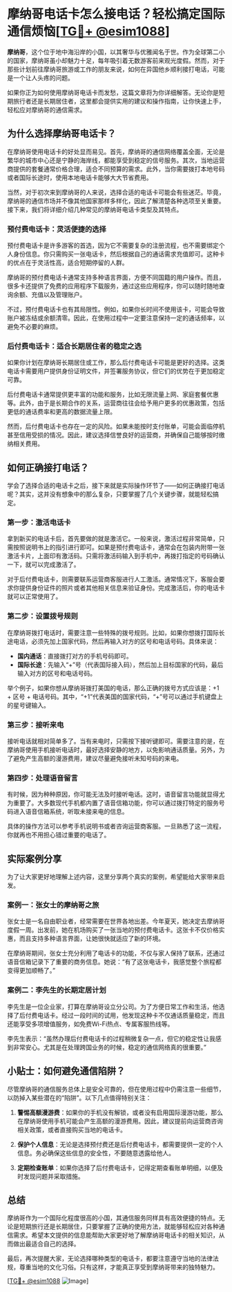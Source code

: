 # 摩纳哥电话卡怎么接电话？轻松搞定国际通信烦恼[[TG💪+ @esim1088](https://t.me/s/esim1088)]

**摩纳哥**，这个位于地中海沿岸的小国，以其奢华与优雅闻名于世。作为全球第二小的国家，摩纳哥虽小却魅力十足，每年吸引着无数游客前来观光度假。然而，对于那些计划前往摩纳哥旅游或工作的朋友来说，如何在异国他乡顺利接打电话，可能是一个让人头疼的问题。

如果你正为如何使用摩纳哥电话卡而发愁，这篇文章将为你详细解答。无论你是短期旅行者还是长期居住者，这里都会提供实用的建议和操作指南，让你快速上手，轻松应对摩纳哥的通信需求。

## 为什么选择摩纳哥电话卡？

在摩纳哥使用电话卡的好处显而易见。首先，摩纳哥的通信网络覆盖全面，无论是繁华的城市中心还是宁静的海岸线，都能享受到稳定的信号服务。其次，当地运营商提供的套餐通常价格合理，适合不同预算的需求。此外，当你需要拨打本地号码或者国际长途时，使用本地电话卡能够大大节省费用。

当然，对于初次来到摩纳哥的人来说，选择合适的电话卡可能会有些迷茫。毕竟，摩纳哥的通信市场并不像其他国家那样多样化，因此了解清楚各种选项至关重要。接下来，我们将详细介绍几种常见的摩纳哥电话卡类型及其特点。

### 预付费电话卡：灵活便捷的选择

预付费电话卡是许多游客的首选，因为它不需要复杂的注册流程，也不需要绑定个人身份信息。你只需购买一张电话卡，然后根据自己的通话需求充值即可。这种卡的优点在于灵活性高，适合短期停留的人群。

摩纳哥的预付费电话卡通常支持多种语言界面，方便不同国籍的用户操作。而且，很多卡还提供了免费的应用程序下载服务，通过这些应用程序，你可以随时随地查询余额、充值以及管理账户。

不过，预付费电话卡也有其局限性。例如，如果你长时间不使用该卡，可能会导致账户被冻结或余额清零。因此，在使用过程中一定要注意保持一定的通话频率，以避免不必要的麻烦。

### 后付费电话卡：适合长期居住者的稳定之选

如果你计划在摩纳哥长期居住或工作，那么后付费电话卡可能是更好的选择。这类电话卡需要用户提供身份证明文件，并签署服务协议，但它们的优势在于更加稳定可靠。

后付费电话卡通常提供更丰富的功能和服务，比如无限流量上网、家庭套餐优惠等。此外，由于是长期合作的关系，运营商往往会给予用户更多的优惠政策，包括更低的通话费率和更高的数据流量上限。

然而，后付费电话卡也存在一定的风险。如果未能按时支付账单，可能会面临停机甚至信用受损的情况。因此，建议选择信誉良好的运营商，并确保自己能够按时缴纳相关费用。

## 如何正确接打电话？

学会了选择合适的电话卡之后，接下来就是实际操作环节了——如何正确接打电话呢？其实，这并没有想象中的那么复杂，只要掌握了几个关键步骤，就能轻松搞定。

### 第一步：激活电话卡

拿到新买的电话卡后，首先要做的就是激活它。一般来说，激活过程非常简单，只需按照说明书上的指引进行即可。如果是预付费电话卡，通常会在包装内附带一张激活卡片，上面印有激活码。只需将激活码输入到手机中，再拨打指定的号码确认一下，就可以完成激活了。

对于后付费电话卡，则需要联系运营商客服进行人工激活。通常情况下，客服会要求你提供身份证件的照片或者其他相关信息来验证身份。完成激活后，你的电话卡就可以正常使用了。

### 第二步：设置拨号规则

在摩纳哥拨打电话时，需要注意一些特殊的拨号规则。比如，如果你想拨打国际长途电话，必须先加上国家代码，然后再输入对方的区号和电话号码。具体来说：

- **国内通话**：直接拨打对方的手机号码即可。
- **国际长途**：先输入“+”号（代表国际接入码），然后加上目标国家的代码，最后输入对方的区号和电话号码。
  
举个例子，如果你想从摩纳哥拨打美国的电话，那么正确的拨号方式应该是：+1 + 区号 + 电话号码。其中，“+1”代表美国的国家代码，“+”号可以通过手机键盘上的星号键输入。

### 第三步：接听来电

接听电话就相对简单多了。当有来电时，只需按下接听键即可。需要注意的是，在摩纳哥使用手机接听电话时，最好选择安静的地方，以免影响通话质量。另外，为了避免产生高额的漫游费用，建议尽量避免接听未知号码的来电。

### 第四步：处理语音留言

有时候，因为种种原因，你可能无法及时接听电话。这时，语音留言功能就显得尤为重要了。大多数现代手机都内置了语音信箱功能，你可以通过拨打特定的服务号码进入语音信箱系统，听取未接来电的信息。

具体的操作方法可以参考手机说明书或者咨询运营商客服。一旦熟悉了这一流程，你就再也不用担心错过重要的电话了。

## 实际案例分享

为了让大家更好地理解上述内容，这里分享两个真实的案例，希望能给大家带来启发。

### 案例一：张女士的摩纳哥之旅

张女士是一名自由职业者，经常需要在世界各地出差。今年夏天，她决定去摩纳哥度假一周。出发前，她在机场购买了一张当地的预付费电话卡。这张卡不仅价格实惠，而且支持多种语言界面，让她很快就适应了新的环境。

在摩纳哥期间，张女士充分利用了电话卡的功能，不仅与家人保持了联系，还通过语音信箱记录下了重要的商务信息。她说：“有了这张电话卡，我感觉整个旅程都变得更加顺畅了。”

### 案例二：李先生的长期定居计划

李先生是一位企业家，打算在摩纳哥设立分公司。为了方便日常工作和生活，他选择了后付费电话卡。经过一段时间的试用，他发现这种卡不仅通话质量稳定，而且还能享受多项增值服务，如免费Wi-Fi热点、专属客服热线等。

李先生表示：“虽然办理后付费电话卡的过程稍微复杂一点，但它的稳定性让我感到非常安心。尤其是在处理跨国业务的时候，稳定的通信网络真的很重要。”

## 小贴士：如何避免通信陷阱？

尽管摩纳哥的通信服务总体上是安全可靠的，但在使用过程中仍需注意一些细节，以防掉入某些潜在的“陷阱”。以下几点值得特别关注：

1. **警惕高额漫游费**：如果你的手机没有解锁，或者没有启用国际漫游功能，那么在摩纳哥使用手机可能会产生高额的漫游费用。因此，建议提前向运营商咨询相关政策，或者直接购买当地的电话卡。

2. **保护个人信息**：无论是选择预付费还是后付费电话卡，都需要提供一定的个人信息。务必确保这些信息的安全性，不要随意透露给他人。

3. **定期检查账单**：如果你选择了后付费电话卡，记得定期查看账单明细，以便及时发现问题并采取措施。

## 总结

摩纳哥作为一个国际化程度很高的小国，其通信服务同样具有高效便捷的特点。无论是短期旅行还是长期居住，只要掌握了正确的使用方法，就能够轻松应对各种通信需求。希望本文提供的信息能帮助大家更好地了解摩纳哥电话卡的相关知识，从而做出最适合自己的选择。

最后，再次提醒大家，无论选择哪种类型的电话卡，都要注意遵守当地的法律法规，尊重当地的文化习俗。只有这样，才能真正享受到摩纳哥带来的独特魅力。

[[TG💪+ @esim1088](https://t.me/s/esim1088) ![Image](https://i.postimg.cc/4NQfJmqS/Snipaste-2025-05-13-00-14-12.png)]